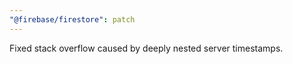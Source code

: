 ```yaml
---
"@firebase/firestore": patch
---
```


Fixed stack overflow caused by deeply nested server timestamps.
